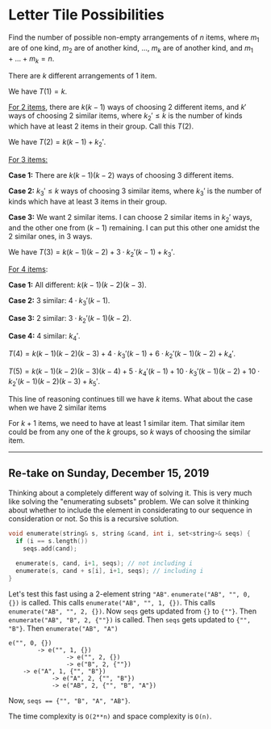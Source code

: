 # Letter Tile Possibilities

Find the number of possible non-empty arrangements of $n$ items, where $m_1$ are of one kind, $m_2$ are of another kind, ..., $m_k$ are of another kind, and $m_1 + ... + m_k = n$.

There are $k$ different arrangements of $1$ item. 

We have $T(1) = k$.

<u>For $2$ items</u>, there are $k(k-1)$ ways of choosing $2$ different items, and $k'$ ways of choosing $2$ similar items, where $k_2' \leq k$ is the number of kinds which have at least $2$ items in their group. Call this $T(2)$.

We have $T(2)=k(k-1) + k_2'$.

<u>For $3$ items:</u>

**Case 1:** There are $k(k-1)(k-2)$ ways of choosing $3$ different items.

**Case 2:** $k_3' \leq k$ ways of choosing $3$ similar items, where $k_3'$ is the number of kinds which have at least $3$ items in their group.

**Case 3:** We want $2$ similar items. I can choose $2$ similar items in $k_{2}'$ ways, and the other one from $(k-1)$ remaining. I can put this other one amidst the $2$ similar ones, in $3$ ways.

We have $T(3)=k(k-1)(k-2) + 3 \cdot k_2'(k-1) + k_3'$.

<u>For 4 items</u>:

**Case 1:** All different: $k(k-1)(k-2)(k-3)$.

**Case 2:** 3 similar: $4 \cdot k_{3}'(k - 1)$.

**Case 3:** 2 similar: $3 \cdot k_{2}'(k - 1)(k - 2)$.

**Case 4:** 4 similar: $k_{4}'$.

$T(4) = k(k-1)(k-2)(k-3) + 4 \cdot k_{3}'(k - 1) + 6 \cdot k_{2}'(k - 1)(k - 2) + k_{4}'$.

$T(5) = k(k-1)(k-2)(k-3)(k-4) + 5 \cdot k_{4}'(k-1) + 10 \cdot k_{3}'(k-1)(k-2) + 10 \cdot k_{2}'(k-1)(k-2)(k-3) + k_{5}'$.

This line of reasoning continues till we have $k$ items. What about the case when we have $2$ similar items

For $k+1$ items, we need to have at least $1$ similar item. That similar item could be from any one of the $k$ groups, so $k$ ways of choosing the similar item.

---

## Re-take on Sunday, December 15, 2019

Thinking about a completely different way of solving it. This is very much like solving the "enumerating subsets" problem. We can solve it thinking about whether to include the element in considerating to our sequence in consideration or not. So this is a recursive solution.

```cpp
void enumerate(string& s, string &cand, int i, set<string>& seqs) {
  if (i == s.length())
    seqs.add(cand);
  
  enumerate(s, cand, i+1, seqs); // not including i
  enumerate(s, cand + s[i], i+1, seqs); // including i
}
```

Let's test this fast using a 2-element string `"AB"`. `enumerate("AB", "", 0, {})` is called. This calls `enumerate("AB", "", 1, {})`. This calls `enumerate("AB", "", 2, {})`. Now `seqs` gets updated from `{}` to `{""}`. Then `enumerate("AB", "B", 2, {""})` is called. Then `seqs` gets updated to `{"", "B"}`. Then `enumerate("AB", "A")`

```
e("", 0, {})
		-> e("", 1, {})
				-> e("", 2, {})
				-> e("B", 2, {""})
  	-> e("A", 1, {"", "B"})
  			-> e("A", 2, {"", "B"})
  			-> e("AB", 2, {"", "B", "A"})
```

Now, `seqs == {"", "B", "A", "AB"}`.

The time complexity is `O(2**n)` and space complexity is `O(n)`.